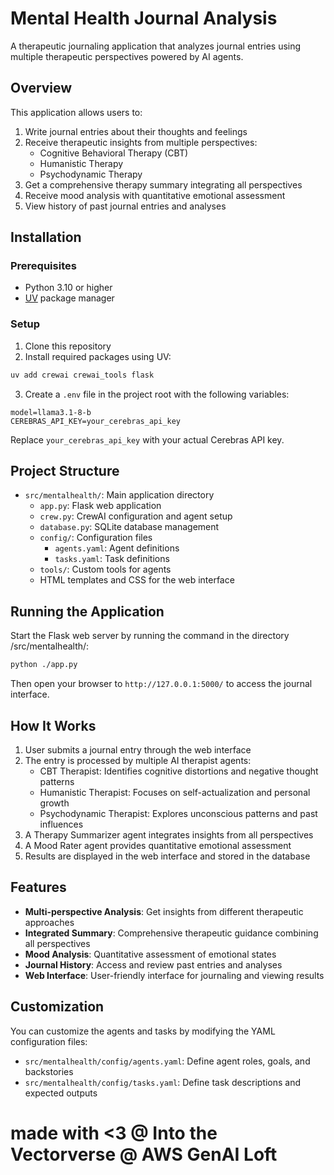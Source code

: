 # Mental Health Journal Analysis

A therapeutic journaling application that analyzes journal entries using multiple therapeutic perspectives powered by AI agents.

## Overview

This application allows users to:

1. Write journal entries about their thoughts and feelings
2. Receive therapeutic insights from multiple perspectives:
   - Cognitive Behavioral Therapy (CBT)
   - Humanistic Therapy
   - Psychodynamic Therapy
3. Get a comprehensive therapy summary integrating all perspectives
4. Receive mood analysis with quantitative emotional assessment
5. View history of past journal entries and analyses

## Installation

### Prerequisites

- Python 3.10 or higher
- [UV](https://docs.astral.sh/uv/) package manager

### Setup

1. Clone this repository
2. Install required packages using UV:

```bash
uv add crewai crewai_tools flask
```

3. Create a `.env` file in the project root with the following variables:

```
model=llama3.1-8-b
CEREBRAS_API_KEY=your_cerebras_api_key
```

Replace `your_cerebras_api_key` with your actual Cerebras API key.

## Project Structure

- `src/mentalhealth/`: Main application directory
  - `app.py`: Flask web application
  - `crew.py`: CrewAI configuration and agent setup
  - `database.py`: SQLite database management
  - `config/`: Configuration files
    - `agents.yaml`: Agent definitions
    - `tasks.yaml`: Task definitions
  - `tools/`: Custom tools for agents
  - HTML templates and CSS for the web interface

## Running the Application

Start the Flask web server by running the command in the directory /src/mentalhealth/:

```bash
python ./app.py
```

Then open your browser to `http://127.0.0.1:5000/` to access the journal interface.

## How It Works

1. User submits a journal entry through the web interface
2. The entry is processed by multiple AI therapist agents:
   - CBT Therapist: Identifies cognitive distortions and negative thought patterns
   - Humanistic Therapist: Focuses on self-actualization and personal growth
   - Psychodynamic Therapist: Explores unconscious patterns and past influences
3. A Therapy Summarizer agent integrates insights from all perspectives
4. A Mood Rater agent provides quantitative emotional assessment
5. Results are displayed in the web interface and stored in the database

## Features

- **Multi-perspective Analysis**: Get insights from different therapeutic approaches
- **Integrated Summary**: Comprehensive therapeutic guidance combining all perspectives
- **Mood Analysis**: Quantitative assessment of emotional states
- **Journal History**: Access and review past entries and analyses
- **Web Interface**: User-friendly interface for journaling and viewing results

## Customization

You can customize the agents and tasks by modifying the YAML configuration files:

- `src/mentalhealth/config/agents.yaml`: Define agent roles, goals, and backstories
- `src/mentalhealth/config/tasks.yaml`: Define task descriptions and expected outputs

# made with <3 @ Into the Vectorverse @ AWS GenAI Loft

